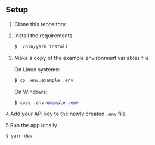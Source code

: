 ## Setup

1. Clone this repository

2. Install the requirements

   ```bash
   $ ./bin/yarn install
   ```

3. Make a copy of the example environment variables file

   On Linux systems: 
   ```bash
   $ cp .env.example .env
   ```
   On Windows:
   ```powershell
   $ copy .env.example .env
   ```
4.Add your [API key](https://beta.openai.com/account/api-keys) to the newly created `.env` file

5.Run the app locally

   ```bash
   $ yarn dev
   ```
